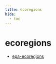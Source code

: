 ```yaml
---
title: ecoregions
hide:
  - toc
---
```


# ecoregions

- [epa-ecoregions](https://cu-esiil.github.io/data-library/library/epa-ecoregions/)  
  <small></small>
